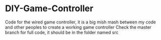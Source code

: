 # DIY-Game-Controller
Code for the wired game controller, it is a big mish mash between my code and other peoples to create a working game controller
Check the master branch for full code, it should be in the folder named src
